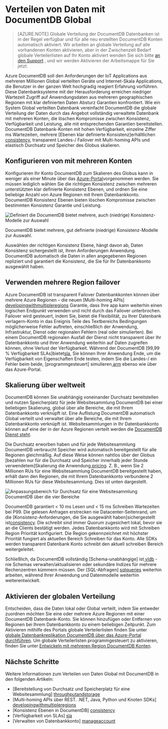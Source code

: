 <properties
   pageTitle="Verteilen von Daten mit DocumentDB Global | Microsoft Azure"
   description="Informationen Sie zu weltweit-Skala Geo-Replikation, Failover und Daten Wiederherstellung globale Datenbanken aus Azure DocumentDB, eine vollständig verwaltete NoSQL-Datenbank-Dienst verwenden."
   services="documentdb"
   documentationCenter=""
   authors="kiratp"
   manager="jhubbard"
   editor=""/>

<tags
   ms.service="documentdb"
   ms.devlang="multiple"
   ms.topic="article"
   ms.tgt_pltfrm="na"
   ms.workload="na"
   ms.date="08/15/2016"
   ms.author="kipandya"/>
   
   
# <a name="distribute-data-globally-with-documentdb"></a>Verteilen von Daten mit DocumentDB Global

> [AZURE.NOTE] Globale Verteilung der DocumentDB Datenbanken ist in der Regel verfügbar und für alle neu erstellten DocumentDB Konten automatisch aktiviert. Wir arbeiten an globale Verteilung auf alle vorhandenen Konten aktivieren, aber in der Zwischenzeit Bedarf globale Verteilerlisten auf Ihr Konto aktiviert wenden Sie sich bitte [an den Support](https://portal.azure.com/?#blade/Microsoft_Azure_Support/HelpAndSupportBlade) , und wir werden Aktivieren der Arbeitsmappe für Sie jetzt.

Azure DocumentDB soll den Anforderungen der IoT Applications aus mehreren Millionen Global verteilten Geräte und Internet-Skala Applications, die Benutzer in der ganzen Welt hochgradig reagiert Erfahrung vorführen. Diese Datenbanksysteme mit der Herausforderung erreichen niedriger Wartezeit Zugriff auf Anwendungsdaten aus mehreren geographischen Regionen mit klar definierten Daten Absturz Garantien konfrontiert. Wie ein System Global verteilten Datenbank vereinfacht DocumentDB die globale Verteilung der Daten durch das Angebot vollständig verwaltete Datenbank mit mehreren Konten, die löschen Kompromisse zwischen Konsistenz, Verfügbarkeit und Leistung, alle mit entsprechenden Garantien bereitstellen. DocumentDB Datenbank-Konten mit hohen Verfügbarkeit, einzelne Ziffer ms Wartezeiten, mehrere [Ebenen klar definierte Konsistenz]erhältlichen [consistency], transparent Landes-/ Failover mit Multi-homing APIs und elastisch Durchsatz und Speicher des Globus skalieren. 

  
## <a name="configuring-multi-region-accounts"></a>Konfigurieren von mit mehreren Konten

Konfigurieren Ihr Konto DocumentDB zum Skalieren des Globus kann in weniger als einer Minute über das [Azure-Portal](documentdb-portal-global-replication.md)vorgenommen werden. Sie müssen lediglich wählen Sie die richtigen Konsistenz zwischen mehreren unterstützten klar definierte Konsistenz Ebenen, und ordnen Sie eine beliebige Anzahl von Azure Regionen mit Ihrem Datenbankkonto. DocumentDB Konsistenz Ebenen bieten löschen Kompromisse zwischen bestimmten Konsistenz Garantie und Leistung. 

![Definiert die DocumentDB bietet mehrere, auch (niedrige) Konsistenz-Modelle zur Auswahl][1]

DocumentDB bietet mehrere, gut definierte (niedrige) Konsistenz-Modelle zur Auswahl.

Auswählen der richtigen Konsistenz Ebene, hängt davon ab, Daten Konsistenz sichergestellt ist, Ihren Anforderungen Anwendung. DocumentDB automatisch die Daten in allen angegebenen Regionen repliziert und garantiert die Konsistenz, die Sie für Ihr Datenbankkonto ausgewählt haben. 


## <a name="using-multi-region-failover"></a>Verwenden mehrere Region failover 

Azure DocumentDB ist transparent Failover Datenbankkonten können über mehrere Azure Regionen – die neuen [Multi-homing APIs] [ developingwithmultipleregions] Garantie, dass Ihre app kann weiterhin einen logischen Endpunkt verwenden und nicht durch das Failover unterbrochen. Failover wird gesteuert, indem Sie, bietet die Flexibilität, zu Ihrer Datenbank verlagern-Konto in das Ereignis Teile des Textbereichs Bedingungen möglicherweise Fehler auftreten, einschließlich der Anwendung, Infrastruktur, Dienst oder regionalen Fehlern (real oder simulierten). Bei einem DocumentDB regionalen Ausfall der Dienst nicht transparent über Ihr Datenbankkonto und Ihrer Anwendung weiterhin auf Daten zugreifen können, ohne Verlust der Verfügbarkeit. Während der DocumentDB [99,99 % Verfügbarkeit SLAs]bietet[sla], Sie können Ihrer Anwendung Ende, um die Verfügbarkeit von Eigenschaften Ende testen, indem Sie die Landes-/ ein Fehler beim beide, [programmgesteuert] simulieren[ arm] ebenso wie über das Azure-Portal.


## <a name="scaling-across-the-planet"></a>Skalierung über weltweit
DocumentDB können Sie unabhängig voneinander Durchsatz bereitstellen und nutzen Speicherplatz für jede Websitesammlung DocumentDB bei einer beliebigen Skalierung, global über alle Bereiche, die mit Ihrem Datenbankkonto verknüpft ist. Eine Auflistung DocumentDB automatisch Global verteilt und verwaltet über alle Bereiche, die mit Ihrem Datenbankkonto verknüpft ist. Websitesammlungen in Ihr Datenbankkonto können auf eine der in der Azure Regionen verteilt werden die [DocumentDB Dienst steht][serviceregions]. 

Die Durchsatz erworben haben und für jede Websitesammlung DocumentDB verbraucht Speicher wird automatisch bereitgestellt für alle Regionen gleichmäßig. Auf diese Weise können nahtlos über der Globus [bezahlen nur für die Durchsatz und Speicher innerhalb jeder Stunde verwendetem]Skalierung die Anwendung,[pricing]. Z. B., wenn Sie 2 Millionen RUs für eine Websitesammlung DocumentDB bereitgestellt haben, erhält dann den Regionen, die mit Ihrem Datenbankkonto verbundene 2 Millionen RUs für diese Websitesammlung. Dies ist unten dargestellt.

![Anpassungsbereich für Durchsatz für eine Websitesammlung DocumentDB über die vier Bereiche][2]

DocumentDB garantiert < 10 ms Lesen und < 15 ms Schreiben Wartezeiten bei P99. Die gelesen Anfragen erstrecken nie Datacenter-Seitenrand, um die [Konsistenz-Anforderungen, die Sie ausgewählt haben]sichergestellt ist[consistency]. Die schreibt sind immer Quorum zugesichert lokal, bevor sie an die Clients bestätigt werden. Jedes Datenbankkonto wird mit Schreiben Region Priorität konfiguriert. Die Region gekennzeichnet mit höchster Priorität fungiert als aktuellen Bereich Schreiben für das Konto. Alle SDKs werden transparent Datenbank Konto schreibt den aktuell schreiben Bereich weitergeleitet. 

Schließlich, da DocumentDB vollständig [Schema-unabhängige] ist[ vldb] -nie Schemas verwalten/aktualisieren oder sekundäre Indizes für mehrere Rechenzentren kümmern müssen. Der [SQL-Abfragen] [ sqlqueries] weiterhin arbeiten, während Ihrer Anwendung und Datenmodelle weiterhin weiterentwickelt. 


## <a name="enabling-global-distribution"></a>Aktivieren der globalen Verteilung 

Entscheiden, dass die Daten lokal oder Global verteilt, indem Sie entweder zuordnen möchten Sie eine oder mehrere Azure Regionen mit einer DocumentDB Datenbank-Konto. Sie können hinzufügen oder Entfernen von Regionen bei Ihrem Datenbankkonto zu einem beliebigen Zeitpunkt. Zum Aktivieren mithilfe des Portals globale Verteilerlisten finden Sie unter [globale Datenbankreplikation DocumentDB über das Azure-Portal durchführen](documentdb-portal-global-replication.md). Um globale Verteilerlisten programmgesteuert zu aktivieren, finden Sie unter [Entwickeln mit mehreren Region DocumentDB Konten](documentdb-developing-with-multiple-regions.md).

## <a name="next-steps"></a>Nächste Schritte

Weitere Informationen zum Verteilen von Daten Global mit DocumentDB in den folgenden Artikeln:

* [Bereitstellung von Durchsatz und Speicherplatz für eine Websitesammlung] [throughputandstorage]
* [Multi-homing APIs über REST. .NET, Java, Python und Knoten SDKs] [developingwithmultipleregions]
* [Konsistenz Ebenen in DocumentDB] [consistency]
* [Verfügbarkeit von SLAs] [sla]
* [Verwalten von Datenbankkonto] [manageaccount]

[1]: ./media/documentdb-distribute-data-globally/consistency-tradeoffs.png
[2]: ./media/documentdb-distribute-data-globally/collection-regions.png

<!--Reference style links - using these makes the source content way more readable than using inline links-->
[pcolls]: documentdb-partition-data.md
[consistency]: documentdb-consistency-levels.md
[consistencytradeooffs]: ./documentdb-consistency-levels/#consistency-levels-and-tradeoffs
[developingwithmultipleregions]: documentdb-developing-with-multiple-regions.md
[createaccount]: documentdb-create-account.md
[manageaccount]: documentdb-manage-account.md
[manageaccount-consistency]: documentdb-manage-account.md#consistency
[throughputandstorage]: documentdb-manage.md
[arm]: documentdb-automation-resource-manager-cli.md
[regions]: https://azure.microsoft.com/regions/
[serviceregions]: https://azure.microsoft.com/en-us/regions/#services 
[pricing]: https://azure.microsoft.com/pricing/details/documentdb/
[sla]: https://azure.microsoft.com/support/legal/sla/documentdb/ 
[vldb]: http://www.vldb.org/pvldb/vol8/p1668-shukla.pdf
[sqlqueries]: documentdb-sql-query.md

